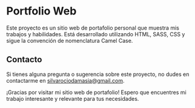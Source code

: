 # Portfolio Web

Este proyecto es un sitio web de portafolio personal que muestra mis trabajos y habilidades. Está desarrollado utilizando HTML, SASS, CSS y sigue la convención de nomenclatura Camel Case.

## Contacto

Si tienes alguna pregunta o sugerencia sobre este proyecto, no dudes en contactarme en silvarociodamasia@gmail.com.

¡Gracias por visitar mi sitio web de portafolio! Espero que encuentres mi trabajo interesante y relevante para tus necesidades.